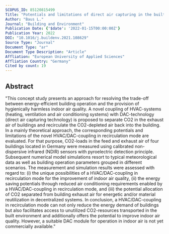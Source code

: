 ```yaml
---
SCOPUS_ID: 85120815499
Title: "Potentials and limitations of direct air capturing in the built environment"
Author: "Baus L."
Journal: "Building and Environment"
Publication Date: {'$date': '2022-01-15T00:00:00Z'}
Publication Year: 2022
DOI: "10.1016/j.buildenv.2021.108629"
Source Type: "Journal"
Document Type: "ar"
Document Type Description: "Article"
Affliation: "European University of Applied Sciences"
Affliation Country: "Germany"
Cited by count: 19
---
```


## Abstract
"This concept study presents an approach for resolving the trade-off between energy-efficient building operation and the provision of hygienically harmless indoor air quality. A novel coupling of HVAC-systems (heating, ventilation and air conditioning systems) with DAC-technology (direct air capturing technology) is proposed to separate CO2 in the exhaust air of buildings and recirculate the CO2-depleted air back into the building. In a mainly theoretical approach, the corresponding potentials and limitations of the novel HVAC/DAC-coupling in recirculation mode are evaluated. For that purpose, CO2-loads in the feed and exhaust air of four buildings located in Germany were measured using calibrated non-dispersive infrared (NDIR) sensors with pyroelectric detection principle. Subsequent numerical model simulations resort to typical meteorological data as well as building operation parameters grouped in different scenarios. The measurement and simulation results were assessed with regard to: (i) the unique possibilities of a HVAC/DAC-coupling in recirculation mode for the improvement of indoor air quality, (ii) the energy saving potentials through reduced air conditioning requirements enabled by a HVAC/DAC-coupling in recirculation mode, and (iii) the potential allocation of CO2 separated from building exhaust air for energetic and/or material reutilization in decentralized systems. In conclusion, a HVAC/DAC-coupling in recirculation mode can not only reduce the energy demand of buildings but also facilitates access to unutilized CO2-resources transported in the built environment and additionally offers the potential to improve indoor air quality. However, a suitable DAC module for operation in indoor air is not yet commercially available."
